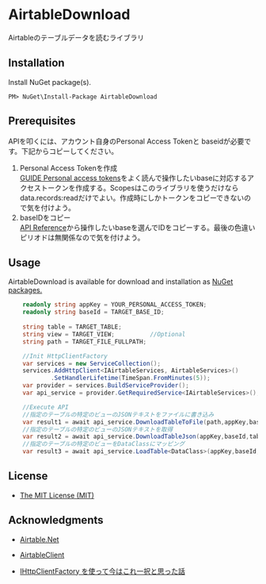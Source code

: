﻿# AirtableDownload
Airtableのテーブルデータを読むライブラリ

## Installation
Install NuGet package(s).
```
PM> NuGet\Install-Package AirtableDownload
```
## Prerequisites
APIを叩くには、アカウント自身のPersonal Access Tokenと baseidが必要です。下記からコピーしてください。
1. Personal Access Tokenを作成  
  [GUIDE Personal access tokens](https://airtable.com/developers/web/guides/personal-access-tokens)をよく読んで操作したいbaseに対応するアクセストークンを作成する。Scopesはこのライブラリを使うだけならdata.records:readだけでよい。作成時にしかトークンをコピーできないので気を付けよう。
1. baseIDをコピー  
  [API Reference](https://airtable.com/developers/web/api/introduction)から操作したいbaseを選んでIDをコピーする。最後の色違いピリオドは無関係なので気を付けよう。

## Usage
AirtableDownload is available for download and installation as [NuGet packages.](https://www.nuget.org/packages/AirtableDownload/)
```csharp
    readonly string appKey = YOUR_PERSONAL_ACCESS_TOKEN;
    readonly string baseId = TARGET_BASE_ID;
    
    string table = TARGET_TABLE;
    string view = TARGET_VIEW;          //Optional
    string path = TARGET_FILE_FULLPATH;

    //Init HttpClientFactory
    var services = new ServiceCollection();
    services.AddHttpClient<IAirtableServices, AirtableServices>()
            .SetHandlerLifetime(TimeSpan.FromMinutes(5));
    var provider = services.BuildServiceProvider();
    var api_service = provider.GetRequiredService<IAirtableServices>();

    //Execute API
    //指定のテーブルの特定のビューのJSONテキストをファイルに書き込み
    var result1 = await api_service.DownloadTableToFile(path,appKey,baseId,table,view);
    //指定のテーブルの特定のビューのJSONテキストを取得
    var result2 = await api_service.DownloadTableJson(appKey,baseId,table,view);
    //指定のテーブルの特定のビューをDataClassにマッピング
    var result3 = await api_service.LoadTable<DataClass>(appKey,baseId,table,view);       
```

## License
* [The MIT License (MIT)](LICENSE.txt)

## Acknowledgments

* [Airtable.Net](https://github.com/ngocnicholas/airtable.net)
* [AirtableClient](https://github.com/yKimisaki/AirtableClient)

* [IHttpClientFactory を使って今はこれ一択と思った話](https://qiita.com/TsuyoshiUshio@github/items/7092fbc510772ce5db63)
